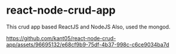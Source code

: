 # react-node-crud-app

This crud app based ReactJS and NodeJS 
Also, used the mongod.

https://github.com/kant05/react-node-crud-app/assets/96695132/e68cf9b9-75df-4b37-998c-c6ce9034ba7d
